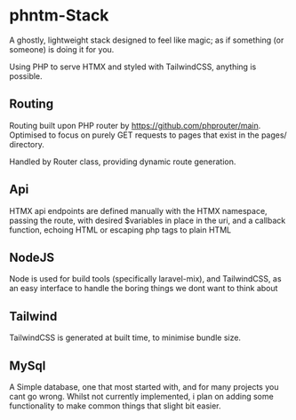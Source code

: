 # phntm-Stack
A ghostly, lightweight stack designed to feel like magic; as if something (or someone) is doing it for you.

Using PHP to serve HTMX and styled with TailwindCSS, anything is possible.

## Routing
Routing built upon PHP router by https://github.com/phprouter/main.
Optimised to focus on purely GET requests to pages that exist in the pages/ directory.

Handled by Router class, providing dynamic route generation.

## Api
HTMX api endpoints are defined manually with the HTMX namespace, passing the route, with desired $variables in place in the uri, and a callback function, echoing HTML or escaping php tags to plain HTML

## NodeJS
Node is used for build tools (specifically laravel-mix), and TailwindCSS, as an easy interface to handle the boring things we dont want to think about

## Tailwind
TailwindCSS is generated at built time, to minimise bundle size.

## MySql
A Simple database, one that most started with, and for many projects you cant go wrong.
Whilst not currently implemented, i plan on adding some functionality to make common things that slight bit easier.
